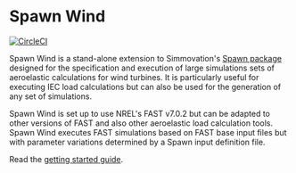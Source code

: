 # Spawn Wind

[![CircleCI](https://circleci.com/gh/Simmovation/spawn-wind.svg?style=svg)](https://circleci.com/gh/Simmovation/spawn-wind)

Spawn Wind is a stand-alone extension to Simmovation's [Spawn package](https://github.com/Simmovation/spawn) designed for the specification and execution of large simulations sets of aeroelastic calculations for wind turbines. It is particularly useful for executing IEC load calculations but can also be used for the generation of any set of simulations.

Spawn Wind is set up to use NREL's FAST v7.0.2 but can be adapted to other versions of FAST and also other aeroelastic load calculation tools. Spawn Wind executes FAST simulations based on FAST base input files but with parameter variations determined by a Spawn input definition file.

Read the [getting started guide](http://spawnwind.readthedocs.io/user_guide/getting_started).
